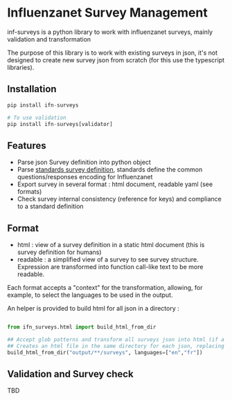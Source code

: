 Influenzanet Survey Management
=====

inf-surveys is a python library to work with influenzanet surveys, mainly validation and transformation

The purpose of this library is to work with existing surveys in json, it's not designed to create new survey json from scratch (for this use the typescript libraries).

## Installation

```python
pip install ifn-surveys

# To use validation
pip install ifn-surveys[validator]
```

## Features

- Parse json Survey definition into python object
- Parse [standards survey definition](https://github.com/influenzanet/surveys-standards), standards define the common questions/responses encoding for Influenzanet 
- Export survey in several format : html document, readable yaml (see formats) 
- Check survey internal consistency (reference for keys) and compliance to a standard definition

## Format

- html : view of a survey definition in a static html document (this is survey definition for humans)
- readable : a simplified view of a survey to see survey structure. Expression are transformed into function call-like text to be more readable. 

Each format accepts a "context" for the transformation, allowing, for example, to select the languages to be used in the output.

An helper is provided to build html for all json in a directory :

```python

from ifn_surveys.html import build_html_from_dir

## Accept glob patterns and transform all surveys json into html (if a json is not a survey it will be ignored)
## Creates an html file in the same directory for each json, replacing existing html if already exists
build_html_from_dir("output/**/surveys", languages=["en","fr"])
```

## Validation and Survey check

TBD
